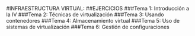 #INFRAESTRUCTURA VIRTUAL:
##EJERCICIOS
###Tema 1: Introducción a la IV
###Tema 2: Técnicas de virtualización
###Tema 3: Usando contenedores
###Tema 4: Almacenamiento virtual
###Tema 5: Uso de sistemas de virtualización
###Tema 6: Gestión de configuraciones
